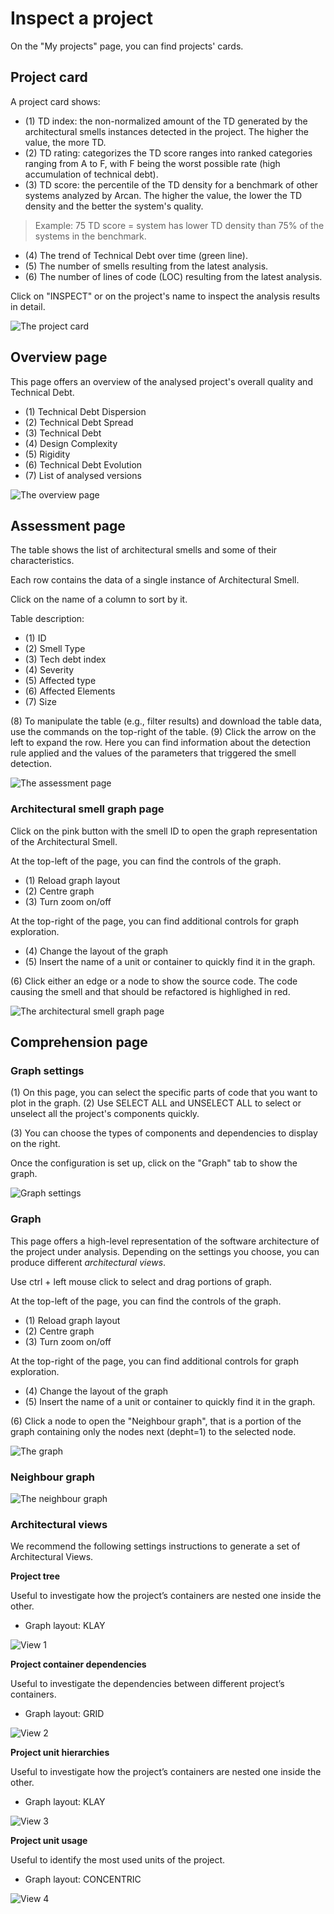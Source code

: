 # Inspect a project

On the "My projects" page, you can find projects' cards. 

## Project card
A project card shows: 

- (1) TD index: the non-normalized amount of the TD generated by the architectural smells instances detected in the project. The higher the value, the more TD.
- (2) TD rating: categorizes the TD score ranges into ranked categories ranging from A to F, with F being the worst possible rate (high accumulation of technical debt).
- (3) TD score: the percentile of the TD density for a benchmark of other systems analyzed by Arcan. The higher the value, the lower the TD density and the better the system's quality. 
> Example: 75 TD score = system has lower TD density than 75% of the systems in the benchmark.
- (4) The trend of Technical Debt over time (green line).
- (5) The number of smells resulting from the latest analysis.
- (6) The number of lines of code (LOC) resulting from the latest analysis.

Click on "INSPECT" or on the project's name to inspect the analysis results in detail.

![The project card](https://www.arcan.tech/wp-content/uploads/2023/01/slide_modification_card.jpg)

## Overview page

This page offers an overview of the analysed project's overall quality and Technical Debt.

- (1) Technical Debt Dispersion
- (2) Technical Debt Spread
- (3) Technical Debt
- (4) Design Complexity
- (5) Rigidity
- (6) Technical Debt Evolution
- (7) List of analysed versions

![The overview page](https://www.arcan.tech/wp-content/uploads/2023/01/slide_modification_overview.jpg)

## Assessment page

The table shows the list of architectural smells and some of their characteristics. 

Each row contains the data of a single instance of Architectural Smell.

Click on the name of a column to sort by it.

Table description:
- (1) ID
- (2) Smell Type
- (3) Tech debt index
- (4) Severity
- (5) Affected type
- (6) Affected Elements
- (7) Size

(8) To manipulate the table (e.g., filter results) and download the table data, use the commands on the top-right of the table.
(9) Click the arrow on the left to expand the row. Here you can find information about the detection rule applied and the values of the parameters that triggered the smell detection.

![The assessment page](https://www.arcan.tech/wp-content/uploads/2023/01/slide_modification_assessment.jpg)

### Architectural smell graph page

Click on the pink button with the smell ID to open the graph representation of the Architectural Smell.

At the top-left of the page, you can find the controls of the graph.

- (1) Reload graph layout
- (2) Centre graph
- (3) Turn zoom on/off

At the top-right of the page, you can find additional controls for graph exploration.

- (4) Change the layout of the graph
- (5) Insert the name of a unit or container to quickly find it in the graph.

(6) Click either an edge or a node to show the source code. The code causing the smell and that should be refactored is highlighed in red.

![The architectural smell graph page](https://www.arcan.tech/wp-content/uploads/2023/01/slide_modification_smell_graph.jpg)

## Comprehension page

### Graph settings

(1) On this page, you can select the specific parts of code that you want to plot in the graph. (2) Use SELECT ALL and UNSELECT ALL to select or unselect all the project's components quickly.

(3) You can choose the types of components and dependencies to display on the right. 

Once the configuration is set up, click on the "Graph" tab to show the graph.

![Graph settings](https://www.arcan.tech/wp-content/uploads/2023/01/slide_modification_graph_settings.jpg)

### Graph

This page offers a high-level representation of the software architecture of the project under analysis. Depending on the settings you choose, you can produce different *architectural views*.

Use ctrl + left mouse click to select and drag portions of graph.

At the top-left of the page, you can find the controls of the graph.

- (1) Reload graph layout
- (2) Centre graph
- (3) Turn zoom on/off

At the top-right of the page, you can find additional controls for graph exploration.

- (4) Change the layout of the graph
- (5) Insert the name of a unit or container to quickly find it in the graph.

(6) Click a node to open the "Neighbour graph", that is a portion of the graph containing only the nodes next (depht=1) to the selected node.

![The graph](https://www.arcan.tech/wp-content/uploads/2023/01/slide_modification_graph.jpg)

### Neighbour graph

![The neighbour graph](https://www.arcan.tech/wp-content/uploads/2023/01/slide_modification_neighbour_graph.jpg)

### Architectural views

We recommend the following settings instructions to generate a set of Architectural Views.

**Project tree**

Useful to investigate how the project’s containers are nested one inside the other.

- Graph layout: KLAY

![View 1](https://www.arcan.tech/wp-content/uploads/2023/01/slide_modification_view_1.jpg)

**Project container dependencies**

Useful to investigate the dependencies between different project’s containers.

- Graph layout: GRID

![View 2](https://www.arcan.tech/wp-content/uploads/2023/01/slide_modification_view_2.jpg)

**Project unit hierarchies**

Useful to investigate how the project’s containers are nested one inside the other.

- Graph layout: KLAY

![View 3](https://www.arcan.tech/wp-content/uploads/2023/01/slide_modification_view_3.jpg)

**Project unit usage**

Useful to identify the most used units of the project.

- Graph layout: CONCENTRIC

![View 4](https://www.arcan.tech/wp-content/uploads/2023/01/slide_modification_view_4.jpg)

